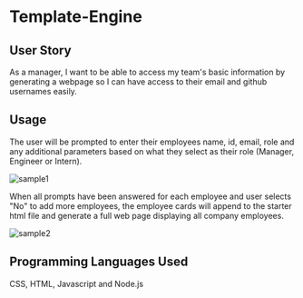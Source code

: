 # Template-Engine

## User Story

As a manager, I want to be able to access my team's basic information by generating a webpage so I can have access to their email and github usernames easily.

## Usage 

The user will be prompted to enter their employees name, id, email, role and any additional parameters based on what they select as their role (Manager, Engineer or Intern).

![sample1](https://user-images.githubusercontent.com/57512014/75104286-48188300-55bc-11ea-86ca-6ecb7e04225f.JPG)

When all prompts have been answered for each employee and user selects "No" to add more employees, the employee cards will append to the starter html file and generate a full web page displaying all company employees.

![sample2](https://user-images.githubusercontent.com/57512014/75104288-4c44a080-55bc-11ea-8b50-c9a975030745.JPG)

## Programming Languages Used 

CSS, HTML, Javascript and Node.js
